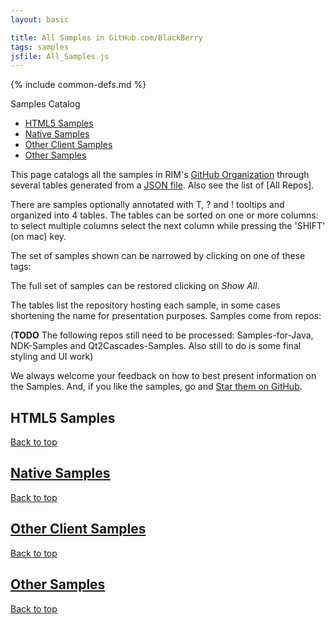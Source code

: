 ```yaml
---
layout: basic

title: All Samples in GitHub.com/BlackBerry
tags: samples
jsfile: All_Samples.js
---
```

{% include common-defs.md %}

<div id='right'>
<div class='caption'>Samples Catalog</div>
<ul>
<li><a href="#samplesHtml5">HTML5 Samples</a></li>
<li><a href="#samplesNative">Native Samples</a></li>
<li><a href="#samplesOtherClient">Other Client Samples</a></li>
<li><a href="#samplesServer">Other Samples</a></li>
</ul>
</div>

This page catalogs all the samples in RIM's
[GitHub Organization](http://github.com/blackberry)
through several tables generated from a [JSON file](All_Samples.json).
Also see the list of [All Repos].

<p>There are <span id="stats-samplecount"><!-- dynamic content --></span> samples
optionally annotated with
<span class="question" tip="A list of 'tags' characterizing this sample">T</span>, 
<span class="question" tip="Extra details on the sample">?</span>
and
<span class="warning" tip="Issues to resolve">!</span> tooltips
and organized into 4 tables.
The tables can be sorted on one or more columns: to select multiple
columns select the next column while pressing the 'SHIFT' (on mac) key.
</p>


<div id="tagList"><p>The set of samples shown can be narrowed by clicking on one of these
<span id="stats-tagcount"><!-- dynamic content --></span> tags: </p><!-- dynamic content --></div>

<p>The full set of samples can be restored clicking on <span id="showAllSamples"><em>Show All</em></span>.</p>

<p><div id="repoList">The tables list the repository hosting each sample, in some cases
shortening the name for presentation purposes.
Samples come from <span id="stats-repocount"><!-- dynamic content --></span> repos:
</div><!-- dynamic content --></p>

(**TODO** The following repos still need to be processed: Samples-for-Java, NDK-Samples and Qt2Cascades-Samples.  Also still to do is some final styling and UI work)

We always welcome your feedback on how to best present information on the Samples.
And, if you like the samples, go and [Star them on GitHub](https://github.com/blog/1204-notifications-stars).

<div id="samplesHtml5">
<a name="samplesHtml5"><h2>HTML5 Samples</h2></a>
</div>

<a href="#top">Back to top</a>

<div id="samplesNative">
<a href="samplesNative"><h2>Native Samples</h2></a>
</div>

<a href="#top">Back to top</a>

<div id="samplesOtherClient">
<a href="samplesOtherClient"><h2>Other Client Samples</h2></a>
</div>

<a href="#top">Back to top</a>

<div id="samplesOther">
<a href="samplesOther"><h2>Other Samples</h2></a>
</div>

<a href="#top">Back to top</a>
